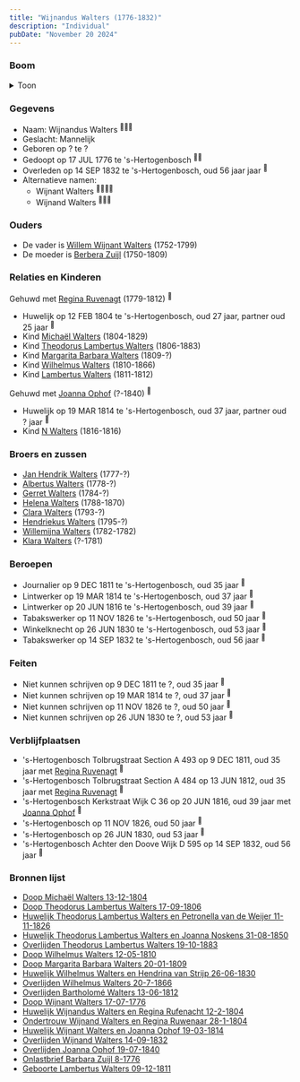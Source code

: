 ```yaml
---
title: "Wijnandus Walters (1776-1832)"
description: "Individual"
pubDate: "November 20 2024"
---
```


### Boom
<details><summary>Toon</summary>

![test](https://www.plantuml.com/plantuml/svg/dLNjJjim5FtlfxY27sm_EiNvQ19KyL7MRY0eY8-XRPgGavWauDYLdGvLg4-qnzYBpMdT1le1qVx5zlNrkVUSUtAWIYBBKS6GUipva4XIG4JYnrIA4K-E11CIIacuqaUKboZB4mfnBcD6Pz-q69PZA6WHKQbcMwgaaefoFAJeHTQO4QNW6G50LyY4okiiZnyvLQhJAKZEz_R0GHE4Tk1Y-fH2injRjpbZj83R_84JNi8jOJg_sWAYuDYoi6q1RFUSljVlwkpFzpbboGGwkn69ndUHA4j6T_SWXCERBu1zpuRz5q7gSSJO7U79NIo5Kf7GU7Hq6pxtZdHq6EheoHn8bqfT984Ve_o1rUzZ_Nw_stDwpXllOmzERauh05OJ01wS7Lu23gmGTbJhAvMbI2cFX8gp6azdzuacISxJAU9PVRut1TQtBCjrO9lbQLQEAMFYIOER8DEmLij485D1lM5kwetgoCAefg7gVp9IAmnO61OKliy4zaqd_7QJJc0NhdeNkXMElQuLStINDCqvWSlHRyf9MjROx2Ri70-kAq0XVC01jg45ZlCHlb7EnFi0RTTmXTS2NCEL3kptkXMxxe8iNTqAMURgMHvdvEyVjgfyhudoiJCJitwjKRzjNSvt7Mw7S4KBFReyhR5SPrGaGceHd99guijLELX1q0YMRtYrciaWXFCZJL8GE6zq-Op8bCYy9D0bCjBOLtlMRg87FI8dXuFP_3K0j__I9RHTPPGLQ-R4zXirPau0RkGK5THgd89s-ut6R6GB-xYPVSuqXF7g8-zpvsY8WuqJOYp4M91Z8pEtzOOPa9PH_QkrbjlIUNjfxRzU-nYPuMdzrB-hXF9VYqH6lgyFgen6Eii7FZAyBXtujMsU2CArCPqFCt5VAo5iwaeBi_GgRtArTKFR-uJjZ__3GsYaejCqTAfmxcsrKxdkHgSQh4g-aHTCDJmLo1eDDvk0JRUNvUMwo11GRvYg3AS1GWTK_-SAzWy0)
</details>

### Gegevens
- Naam: Wijnandus Walters <sup><a href="../s00136/" style="text-decoration:none" title="Huwelijk Theodorus Lambertus Walters en Petronella van de Weijer 11-11-1826">:link:</a><a href="../s00168/" style="text-decoration:none" title="Doop Michaël Walters 13-12-1804">:link:</a><a href="../s00242/" style="text-decoration:none" title="Huwelijk Wijnandus Walters en Regina Rufenacht 12-2-1804">:link:</a></sup>
- Geslacht: Mannelijk
- Geboren op ? te ? 
- Gedoopt op 17 JUL 1776 te 's-Hertogenbosch <sup><a href="../s00164/" style="text-decoration:none" title="Doop Wijnant Walters 17-07-1776">:link:</a><a href="../s00185/" style="text-decoration:none" title="Onlastbrief Barbara Zuijl 8-1776">:link:</a></sup>
- Overleden op 14 SEP 1832 te 's-Hertogenbosch, oud 56 jaar jaar <sup><a href="../s00175/" style="text-decoration:none" title="Overlijden Wijnand Walters 14-09-1832">:link:</a></sup>
- Alternatieve namen:
  - Wijnant Walters <sup><a href="../s00164/" style="text-decoration:none" title="Doop Wijnant Walters 17-07-1776">:link:</a><a href="../s00163/" style="text-decoration:none" title="Huwelijk Wijnant Walters en Joanna Ophof 19-03-1814">:link:</a><a href="../s00185/" style="text-decoration:none" title="Onlastbrief Barbara Zuijl 8-1776">:link:</a><a href="../s00296/" style="text-decoration:none" title="Geboorte N Walters 20-06-1816">:link:</a></sup>
  - Wijnand Walters <sup><a href="../s00205/" style="text-decoration:none" title="Ondertrouw Wijnand Walters en Regina Ruwenaar 28-1-1804">:link:</a><a href="../s00175/" style="text-decoration:none" title="Overlijden Wijnand Walters 14-09-1832">:link:</a><a href="../s00176/" style="text-decoration:none" title="Overlijden Joanna Ophof 19-07-1840">:link:</a></sup>

### Ouders
- De vader is [Willem Wijnant Walters](../i00120/) (1752-1799)
- De moeder is [Berbera Zuijl](../i00121/) (1750-1809)

### Relaties en Kinderen

Gehuwd met [Regina Ruvenagt](../i00102/) (1779-1812) <sup><a href="../s00242/" style="text-decoration:none" title="Huwelijk Wijnandus Walters en Regina Rufenacht 12-2-1804">:link:</a></sup>
- Huwelijk op 12 FEB 1804 te 's-Hertogenbosch, oud 27 jaar, partner oud 25 jaar <sup><a href="../s00242/" style="text-decoration:none" title="Huwelijk Wijnandus Walters en Regina Rufenacht 12-2-1804">:link:</a></sup>
- Kind [Michaël Walters](../i00125/) (1804-1829)
- Kind [Theodorus Lambertus Walters](../i00088/) (1806-1883)
- Kind [Margarita Barbara Walters](../i00126/) (1809-?)
- Kind [Wilhelmus Walters](../i00127/) (1810-1866)
- Kind [Lambertus Walters](../i00171/) (1811-1812)

Gehuwd met [Joanna Ophof](../i00129/) (?-1840) <sup><a href="../s00163/" style="text-decoration:none" title="Huwelijk Wijnant Walters en Joanna Ophof 19-03-1814">:link:</a></sup>
- Huwelijk op 19 MAR 1814 te 's-Hertogenbosch, oud 37 jaar, partner oud ? jaar <sup><a href="../s00163/" style="text-decoration:none" title="Huwelijk Wijnant Walters en Joanna Ophof 19-03-1814">:link:</a></sup>
- Kind [N Walters](../i00128/) (1816-1816)

### Broers en zussen
- [Jan Hendrik Walters](../i00160/) (1777-?)
- [Albertus Walters](../i00134/) (1778-?)
- [Gerret Walters](../i00122/) (1784-?)
- [Helena Walters](../i00123/) (1788-1870)
- [Clara Walters](../i00135/) (1793-?)
- [Hendriekus Walters](../i00124/) (1795-?)
- [Willemijna Walters](../i00153/) (1782-1782)
- [Klara Walters](../i00157/) (?-1781)

### Beroepen
- Journalier op 9 DEC 1811 te 's-Hertogenbosch, oud 35 jaar <sup><a href="../s00294/" style="text-decoration:none" title="Geboorte Lambertus Walters 09-12-1811">:link:</a></sup>
- Lintwerker op 19 MAR 1814 te 's-Hertogenbosch, oud 37 jaar <sup><a href="../s00163/" style="text-decoration:none" title="Huwelijk Wijnant Walters en Joanna Ophof 19-03-1814">:link:</a></sup>
- Lintwerker op 20 JUN 1816 te 's-Hertogenbosch, oud 39 jaar <sup><a href="../s00296/" style="text-decoration:none" title="Geboorte N Walters 20-06-1816">:link:</a></sup>
- Tabakswerker op 11 NOV 1826 te 's-Hertogenbosch, oud 50 jaar <sup><a href="../s00136/" style="text-decoration:none" title="Huwelijk Theodorus Lambertus Walters en Petronella van de Weijer 11-11-1826">:link:</a></sup>
- Winkelknecht op 26 JUN 1830 te 's-Hertogenbosch, oud 53 jaar <sup><a href="../s00173/" style="text-decoration:none" title="Huwelijk Wilhelmus Walters en Hendrina van Strijp 26-06-1830">:link:</a></sup>
- Tabakswerker op 14 SEP 1832 te 's-Hertogenbosch, oud 56 jaar <sup><a href="../s00175/" style="text-decoration:none" title="Overlijden Wijnand Walters 14-09-1832">:link:</a></sup>

### Feiten
- Niet kunnen schrijven op 9 DEC 1811 te ?, oud 35 jaar <sup><a href="../s00294/" style="text-decoration:none" title="Geboorte Lambertus Walters 09-12-1811">:link:</a></sup>
- Niet kunnen schrijven op 19 MAR 1814 te ?, oud 37 jaar <sup><a href="../s00163/" style="text-decoration:none" title="Huwelijk Wijnant Walters en Joanna Ophof 19-03-1814">:link:</a></sup>
- Niet kunnen schrijven op 11 NOV 1826 te ?, oud 50 jaar <sup><a href="../s00136/" style="text-decoration:none" title="Huwelijk Theodorus Lambertus Walters en Petronella van de Weijer 11-11-1826">:link:</a></sup>
- Niet kunnen schrijven op 26 JUN 1830 te ?, oud 53 jaar <sup><a href="../s00173/" style="text-decoration:none" title="Huwelijk Wilhelmus Walters en Hendrina van Strijp 26-06-1830">:link:</a></sup>

### Verblijfplaatsen
- 's-Hertogenbosch Tolbrugstraat Section A 493 op 9 DEC 1811, oud 35 jaar met [Regina Ruvenagt](../i00102/) <sup><a href="../s00294/" style="text-decoration:none" title="Geboorte Lambertus Walters 09-12-1811">:link:</a></sup>
- 's-Hertogenbosch Tolbrugstraat Section A 484 op 13 JUN 1812, oud 35 jaar met [Regina Ruvenagt](../i00102/) <sup><a href="../s00172/" style="text-decoration:none" title="Overlijden Bartholomé Walters 13-06-1812">:link:</a></sup>
- 's-Hertogenbosch Kerkstraat Wijk C 36 op 20 JUN 1816, oud 39 jaar met [Joanna Ophof](../i00129/) <sup><a href="../s00296/" style="text-decoration:none" title="Geboorte N Walters 20-06-1816">:link:</a></sup>
- 's-Hertogenbosch  op 11 NOV 1826, oud 50 jaar  <sup><a href="../s00136/" style="text-decoration:none" title="Huwelijk Theodorus Lambertus Walters en Petronella van de Weijer 11-11-1826">:link:</a></sup>
- 's-Hertogenbosch  op 26 JUN 1830, oud 53 jaar  <sup><a href="../s00173/" style="text-decoration:none" title="Huwelijk Wilhelmus Walters en Hendrina van Strijp 26-06-1830">:link:</a></sup>
- 's-Hertogenbosch Achter den Doove Wijk D 595 op 14 SEP 1832, oud 56 jaar  <sup><a href="../s00175/" style="text-decoration:none" title="Overlijden Wijnand Walters 14-09-1832">:link:</a></sup>

### Bronnen lijst
- [Doop Michaël Walters 13-12-1804](../s00168/)
- [Doop Theodorus Lambertus Walters 17-09-1806](../s00229/)
- [Huwelijk Theodorus Lambertus Walters en Petronella van de Weijer 11-11-1826](../s00136/)
- [Huwelijk Theodorus Lambertus Walters en Joanna Noskens 31-08-1850](../s00147/)
- [Overlijden Theodorus Lambertus Walters 19-10-1883](../s00156/)
- [Doop Wilhelmus Walters 12-05-1810](../s00170/)
- [Doop Margarita Barbara Walters 20-01-1809](../s00169/)
- [Huwelijk Wilhelmus Walters en Hendrina van Strijp 26-06-1830](../s00173/)
- [Overlijden Wilhelmus Walters 20-7-1866](../s00231/)
- [Overlijden Bartholomé Walters 13-06-1812](../s00172/)
- [Doop Wijnant Walters 17-07-1776](../s00164/)
- [Huwelijk Wijnandus Walters en Regina Rufenacht 12-2-1804](../s00242/)
- [Ondertrouw Wijnand Walters en Regina Ruwenaar 28-1-1804](../s00205/)
- [Huwelijk Wijnant Walters en Joanna Ophof 19-03-1814](../s00163/)
- [Overlijden Wijnand Walters 14-09-1832](../s00175/)
- [Overlijden Joanna Ophof 19-07-1840](../s00176/)
- [Onlastbrief Barbara Zuijl 8-1776](../s00185/)
- [Geboorte Lambertus Walters 09-12-1811](../s00294/)